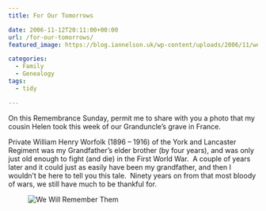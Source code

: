 ```yaml
---
title: For Our Tomorrows

date: 2006-11-12T20:11:00+00:00
url: /for-our-tomorrows/
featured_image: https://blog.iannelson.uk/wp-content/uploads/2006/11/we-will-remember-them_295407300_o-1.jpg

categories:
  - Family
  - Genealogy
tags:
  - tidy

---
```

On this Remembrance Sunday, permit me to share with you a photo that my cousin Helen took this week of our Granduncle&#8217;s grave in France.

Private William Henry Worfolk (1896 &#8211; 1916) of the York and Lancaster Regiment was my Grandfather&#8217;s elder brother (by four years), and was only just old enough to fight (and die) in the First World War.  A couple of years later and it could just as easily have been my grandfather, and then I wouldn&#8217;t be here to tell you this tale.  Ninety years on from that most bloody of wars, we still have much to be thankful for.<figure class="kg-card kg-image-card">

<img decoding="async" src="https://blog.iannelson.uk/wp-content/uploads/2023/08/we-will-remember-them_295407300_o.jpg" class="kg-image" alt="We Will Remember Them" loading="lazy" /> </figure>
